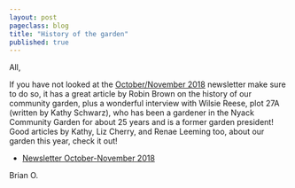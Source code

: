 ```yaml
---
layout: post
pageclass: blog
title: "History of the garden"
published: true
---
```


All,

If you have not looked at the [October/November 2018](/pdf/Newsletter_Oct_Nov_2018.pdf) newsletter make sure to do so, it has a great article by Robin Brown on the history of our community garden, plus a wonderful interview with Wilsie Reese, plot 27A (written by Kathy Schwarz), who has been a gardener in the Nyack Community Garden for about 25 years and is a former garden president! Good articles by Kathy, Liz Cherry, and Renae Leeming too, about our garden this year, check it out!

- [Newsletter October-November 2018](/pdf/Newsletter_Oct_Nov_2018.pdf)

Brian O.
